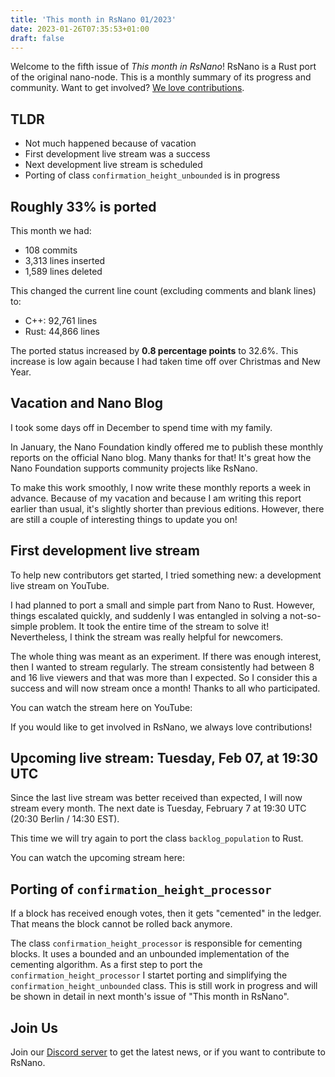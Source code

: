 ```yaml
---
title: 'This month in RsNano 01/2023'
date: 2023-01-26T07:35:53+01:00
draft: false
---
```


<script>
  import { StatusGraph } from '$lib/Status';
  import { YoutubeVideo } from '$lib/YoutubeVideo'
</script>

Welcome to the fifth issue of _This month in RsNano_! RsNano is a Rust port of the original nano-node. This is a monthly
summary of its progress and community. Want to get involved? [We love contributions](https://rsnano.com/#community).

## TLDR

- Not much happened because of vacation
- First development live stream was a success
- Next development live stream is scheduled
- Porting of class `confirmation_height_unbounded` is in progress

## Roughly 33% is ported

This month we had:

- 108 commits
- 3,313 lines inserted
- 1,589 lines deleted

This changed the current line count (excluding comments and blank lines) to:

- C++: 92,761 lines
- Rust: 44,866 lines

The ported status increased by **0.8 percentage points** to 32.6%. This increase is low again because I had taken time off over Christmas and New Year.

<StatusGraph highlight="2023-01"/>

## Vacation and Nano Blog

I took some days off in December to spend time with my family.

In January, the Nano Foundation kindly offered me to publish these monthly reports on the official Nano blog. Many thanks for that! It's great how the Nano Foundation supports community projects like RsNano.

To make this work smoothly, I now write these monthly reports a week in advance. Because of my vacation and because I am writing this report earlier than usual, it's slightly shorter than previous editions. However, there are still a couple of interesting things to update you on!

## First development live stream

To help new contributors get started, I tried something new: a development live stream on YouTube.

I had planned to port a small and simple part from Nano to Rust.
However, things escalated quickly, and suddenly I was entangled in solving a not-so-simple problem. It took the entire time of the stream to solve it! Nevertheless, I think the stream was really helpful for newcomers.

The whole thing was meant as an experiment. If there was enough interest, then I wanted to stream regularly. The stream consistently had between 8 and 16 live viewers and that was more than I expected. So I consider this a success and will now stream once a month! Thanks to all who participated.

You can watch the stream here on YouTube:

<YoutubeVideo src="https://www.youtube-nocookie.com/embed/xrgGtdMYcKM" />

If you would like to get involved in RsNano, we always love contributions!

## Upcoming live stream: Tuesday, Feb 07, at 19:30 UTC

Since the last live stream was better received than expected, I will now stream every month. The next date is Tuesday, February 7 at 19:30 UTC (20:30 Berlin / 14:30 EST).

This time we will try again to port the class `backlog_population` to Rust.

You can watch the upcoming stream here: <YoutubeVideo src="https://www.youtube-nocookie.com/embed/xPn4HzGPt1s" />

## Porting of `confirmation_height_processor`

If a block has received enough votes, then it gets "cemented" in the ledger. That means the block cannot be
rolled back anymore.

The class `confirmation_height_processor` is responsible for cementing blocks. It uses a bounded and an unbounded
implementation of the cementing algorithm. As a first step to port the `confirmation_height_processor` I startet porting and simplifying the `confirmation_height_unbounded` class. This is still work in progress and will be shown in detail in next month's issue of "This month in RsNano".

## Join Us

Join our [Discord server](https://discord.gg/kBwvAyxEWE) to get the latest news, or if you want to contribute to RsNano.
